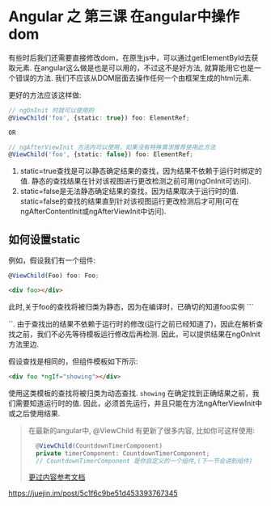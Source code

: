 # Angular 之 第三课 在angular中操作dom

有些时后我们还需要直接修改dom，在原生js中，可以通过getElementById去获取元素. 在angular这么做是也是可以用的，不过这不是好方法, 就算能用它也是一个错误的方法. 我们不应该从DOM层面去操作任何一个由框架生成的html元素.

更好的方法应该这样做:

```ts
// ngOnInit 时就可以使用的
@ViewChild('foo', {static: true}) foo: ElementRef;

OR

// ngAfterViewInit 方法内可以使用，如果没有特殊需求推荐使用此方法
@ViewChild('foo', {static: false}) foo: ElementRef;
```

1. static=true查找是可以静态确定结果的查找，因为结果不依赖于运行时绑定的值. 静态的查找结果在针对该视图进行更改检测之前可用(ngOnInit可访问).
2. static=false是无法静态确定结果的查找，因为结果取决于运行时的值. static=false的查找的结果直到针对该视图运行更改检测后才可用(可在ngAfterContentInit或ngAfterViewInit中访问).

## 如何设置static

例如，假设我们有一个组件:

```ts
@ViewChild(Foo) foo: Foo;
```

```html
<div foo></div>
```

此时,关于foo的查找将被归类为静态，因为在编译时，已确切的知道foo实例 ```<div foo></div>``. 由于查找出的结果不依赖于运行时的修改(运行之前已经知道了)，因此在解析查找之前，我们不必先等待模板运行修改后再检测. 因此，可以提供结果在ngOnInit方法里边.

假设查找是相同的，但组件模板如下所示:

```html
<div foo *ngIf="showing"></div>
```

使用这类模板的查找将被归类为动态查找. ```showing``` 在确定找到正确结果之前，我们需要知道运行时的值. 因此，必须首先运行，并且只能在方法ngAfterViewInit中或之后使用结果.

> 在最新的angular中, @ViewChild 有更新了很多内容, 比如你可这样使用:
>
> ```ts
>   @ViewChild(CountdownTimerComponent)
>   private timerComponent: CountdownTimerComponent;
>   // CountdownTimerComponent 是你自定义的一个组件,(下一节会讲到组件)
> ```
>
> [更过内容参考文档](https://angular.io/api/core/ViewChild)

<https://juejin.im/post/5c1f6c9be51d453393767345>
